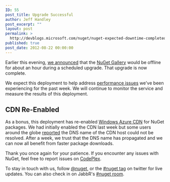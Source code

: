 ```yaml
---
ID: 55
post_title: Upgrade Successful
author: Jeff Handley
post_excerpt: ""
layout: post
permalink: >
  http://devblogs.microsoft.com/nuget/nuget-expected-downtime-completed/
published: true
post_date: 2012-08-22 00:00:00
---
```

Earlier this evening, [we announced][1] that the [NuGet Gallery][2] would be offline for about an hour during a scheduled upgrade. That upgrade is now complete.

We expect this deployment to help address [performance issues][3] we've been experiencing for the past week. We will continue to monitor the service and measure the results of this deployment.

## CDN Re-Enabled

As a bonus, this deployment has re-enabled [Windows Azure CDN][4] for NuGet packages. We had initially enabled the CDN last week but some users around the globe [reported][5] the DNS name of the CDN host could not be resolved. After a week, we trust that the DNS name has propagated and we can now all benefit from faster package downloads.

Thank you once again for your patience. If you encounter any issues with NuGet, feel free to report issues on [CodePlex][6].

To stay in touch with us, follow [@nuget][7], or the [#nuget tag][8] on twitter for live updates. You can also check in on JabbR's [#nuget room][9].

 [1]: http://blog.nuget.org/20120822/nuget-expected-downtime.html
 [2]: http://nuget.org
 [3]: http://blog.nuget.org/20120822/nuget-performance-issues.html
 [4]: http://msdn.microsoft.com/en-us/library/windowsazure/ee795176.aspx
 [5]: http://nuget.codeplex.com/workitem/2503
 [6]: http://nuget.codeplex.com/WorkItem/Create
 [7]: http://twitter.com/nuget
 [8]: https://twitter.com/#!/search/%23nuget
 [9]: http://jabbr.net/#/rooms/nuget